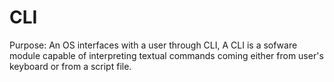 # CLI
Purpose: 
  An OS interfaces with a user through CLI, A CLI is a sofware module capable of interpreting textual commands coming either from user's keyboard or from a script file.
